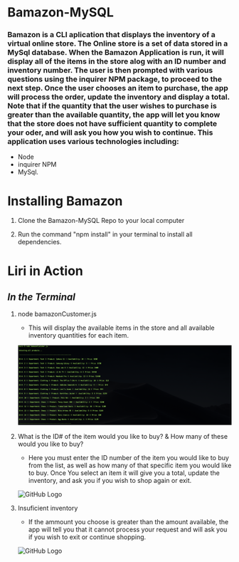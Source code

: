 # Bamazon-MySQL

### Bamazon is a CLI aplication that displays the inventory of a virtual online store. The Online store is a set of data stored in a MySql database. When the Bamazon Application is run, it will display all of the items in the store alog with an ID number and inventory number. The user is then prompted with various questions using the inquirer NPM package, to proceed to the next step. Once the user chooses an item to purchase, the app will process the order, update the inventory and display a total. Note that if the quantity that the user wishes to purchase is greater than the available quantity, the app will let you know that the store does not have sufficient quantity to complete your oder, and will ask you how you wish to continue. This application uses various technologies including: 

* Node
* inquirer NPM 
* MySql. 
    
# Installing Bamazon 

1. Clone the Bamazon-MySQL Repo to your local computer

1. Run the command "npm install" in your terminal to install all dependencies. 

# Liri in Action 

 ## _In the Terminal_

1. node bamazonCustomer.js
     * This will display the available items in the store and all available inventory quantities for each item.

     ![GitHub Logo](/images/intro.png)

1.  What is the ID# of the item would you like to buy? & How many of these would you like to buy? 
     * Here you must enter the ID number of the item you would like to buy from the list, as well
            as how many of that specific item you would like to buy. Once You select an item it will give you a total, update the inventory, and ask you if you wish to shop again or exit.

     ![GitHub Logo](/images/intro2.png)
   
1. Insuficient inventory 
     * If the ammount you choose is greater than the amount available, the app will tell you that it cannot process 
            your request and will ask you if you wish to exit or continue shopping. 

     ![GitHub Logo](/images/shop3.png)
   